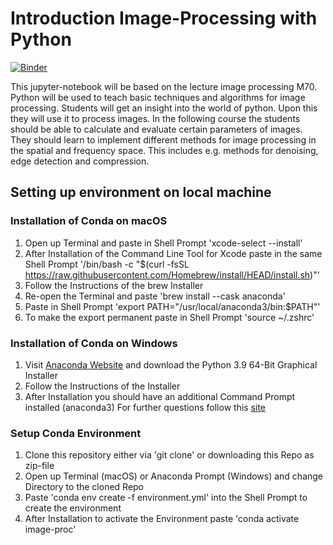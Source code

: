 # Introduction Image-Processing with Python
[![Binder](https://mybinder.org/badge_logo.svg)](https://mybinder.org/v2/gh/johnny-vo/image-proc-binder/main?labpath=notebooks%2Findex.ipynb)

This jupyter-notebook will be based on the lecture image processing M70. Python will be used to teach basic techniques and algorithms for image processing. Students will get an insight into the world of python. Upon this they will use it to process images.
In the following course the students should be able to calculate and evaluate certain parameters of images. They should learn to implement different methods for image processing in the spatial and frequency space. 
This includes e.g. methods for denoising, edge detection and compression. 

## Setting up environment on local machine 
### Installation of Conda on macOS
1. Open up Terminal and paste in Shell Prompt 'xcode-select --install'
2. After Installation of the Command Line Tool for Xcode paste in the same Shell Prompt '/bin/bash -c "$(curl -fsSL https://raw.githubusercontent.com/Homebrew/install/HEAD/install.sh)"'
3. Follow the Instructions of the brew Installer
4. Re-open the Terminal and paste 'brew install --cask anaconda'
5. Paste in Shell Prompt 'export PATH="/usr/local/anaconda3/bin:$PATH"'
6. To make the export permanent paste in Shell Prompt 'source ~/.zshrc'


### Installation of Conda on Windows
1. Visit [Anaconda Website](https://www.anaconda.com/products/distribution#windows) and download the Python 3.9 64-Bit Graphical Installer
2. Follow the Instructions of the Installer
3. After Installation you should have an additional Command Prompt installed (anaconda3) 
For further questions follow this [site](https://medium.com/@GalarnykMichael/install-python-anaconda-on-windows-2020-f8e188f9a63d)

### Setup Conda Environment 
1. Clone this repository either via 'git clone' or downloading this Repo as zip-file
2. Open up Terminal (macOS) or Anaconda Prompt (Windows) and change Directory to the cloned Repo
3. Paste 'conda env create -f environment.yml' into the Shell Prompt to create the environment
4. After Installation to activate the Environment paste 'conda activate image-proc'





